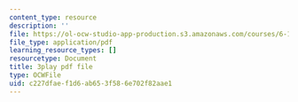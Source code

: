 ```yaml
---
content_type: resource
description: ''
file: https://ol-ocw-studio-app-production.s3.amazonaws.com/courses/6-189-multicore-programming-primer-january-iap-2007/c227dfaef1d6ab653f586e702f82aae1_qR9y8dx_pW4.pdf
file_type: application/pdf
learning_resource_types: []
resourcetype: Document
title: 3play pdf file
type: OCWFile
uid: c227dfae-f1d6-ab65-3f58-6e702f82aae1
---
```

